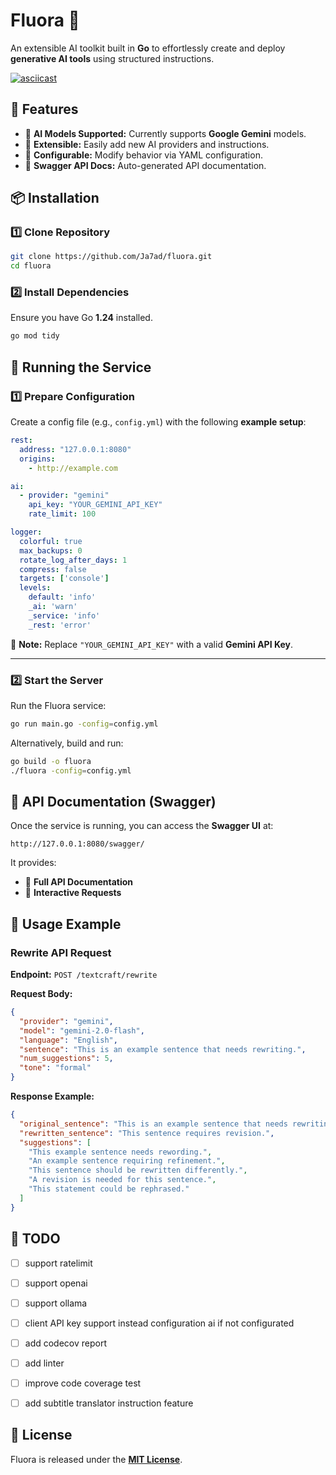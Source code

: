 # Fluora 🚀
An extensible AI toolkit built in **Go** to effortlessly create and deploy **generative AI tools** using structured instructions.

[![asciicast](https://asciinema.org/a/707466.svg)](https://asciinema.org/a/707466)

## 🌟 Features
- 📌 **AI Models Supported:** Currently supports **Google Gemini** models.
- 🔄 **Extensible:** Easily add new AI providers and instructions.
- 📂 **Configurable:** Modify behavior via YAML configuration.
- 📝 **Swagger API Docs:** Auto-generated API documentation.


## 📦 Installation

### **1️⃣ Clone Repository**
```sh
git clone https://github.com/Ja7ad/fluora.git
cd fluora
```

### **2️⃣ Install Dependencies**
Ensure you have Go **1.24** installed.
```sh
go mod tidy
```

## 🚀 Running the Service

### **1️⃣ Prepare Configuration**
Create a config file (e.g., `config.yml`) with the following **example setup**:

```yaml
rest:
  address: "127.0.0.1:8080"
  origins:
    - http://example.com

ai:
  - provider: "gemini"
    api_key: "YOUR_GEMINI_API_KEY"
    rate_limit: 100

logger:
  colorful: true
  max_backups: 0
  rotate_log_after_days: 1
  compress: false
  targets: ['console']
  levels:
    default: 'info'
    _ai: 'warn'
    _service: 'info'
    _rest: 'error'
```

📌 **Note:** Replace `"YOUR_GEMINI_API_KEY"` with a valid **Gemini API Key**.

---

### **2️⃣ Start the Server**
Run the Fluora service:
```sh
go run main.go -config=config.yml
```

Alternatively, build and run:
```sh
go build -o fluora
./fluora -config=config.yml
```


## 📜 **API Documentation (Swagger)**
Once the service is running, you can access the **Swagger UI** at:

```
http://127.0.0.1:8080/swagger/
```

It provides:
- 📌 **Full API Documentation**
- 📩 **Interactive Requests**


## 🔧 **Usage Example**
### **Rewrite API Request**
**Endpoint:** `POST /textcraft/rewrite`

**Request Body:**
```json
{
  "provider": "gemini",
  "model": "gemini-2.0-flash",
  "language": "English",
  "sentence": "This is an example sentence that needs rewriting.",
  "num_suggestions": 5,
  "tone": "formal"
}
```

**Response Example:**
```json
{
  "original_sentence": "This is an example sentence that needs rewriting.",
  "rewritten_sentence": "This sentence requires revision.",
  "suggestions": [
    "This example sentence needs rewording.",
    "An example sentence requiring refinement.",
    "This sentence should be rewritten differently.",
    "A revision is needed for this sentence.",
    "This statement could be rephrased."
  ]
}
```

## 📎 **TODO**
- [ ] support ratelimit
- [ ] support openai
- [ ] support ollama
- [ ] client API key support instead configuration ai if not configurated
- [ ] add codecov report
- [ ] add linter
- [ ] improve code coverage test
- [ ] add subtitle translator instruction feature


## 📜 **License**
Fluora is released under the [**MIT License**](/LICENSE).

